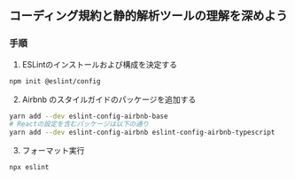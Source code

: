 ## コーディング規約と静的解析ツールの理解を深めよう

### 手順
1. ESLintのインストールおよび構成を決定する
```bash
npm init @eslint/config
```

2. Airbnb のスタイルガイドのパッケージを追加する
```bash
yarn add --dev eslint-config-airbnb-base
# Reactの設定を含むパッケージは以下の通り
yarn add --dev eslint-config-airbnb eslint-config-airbnb-typescript
```

3. フォーマット実行
```bash
npx eslint
```

<!-- todo airbnbの設定を使いたいがエラーが発生してしまう。 -->